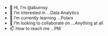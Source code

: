 - 👋 Hi, I’m @aburnsy
- 👀 I’m interested in ...Data Analytics
- 🌱 I’m currently learning ...Polars
- 💞️ I’m looking to collaborate on ...Anything at all
- 📫 How to reach me ...PM 

<!---
aburnsy/aburnsy is a ✨ special ✨ repository because its `README.md` (this file) appears on your GitHub profile.
You can click the Preview link to take a look at your changes.
--->
